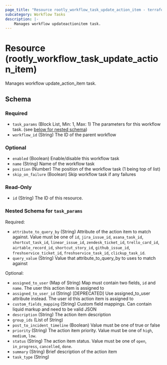 ```yaml
---
page_title: "Resource rootly_workflow_task_update_action_item - terraform-provider-rootly"
subcategory: Workflow Tasks
description: |-
    Manages workflow updateactionitem task.
---
```


# Resource (rootly_workflow_task_update_action_item)

Manages workflow update_action_item task.



<!-- schema generated by tfplugindocs -->
## Schema

### Required

- `task_params` (Block List, Min: 1, Max: 1) The parameters for this workflow task. (see [below for nested schema](#nestedblock--task_params))
- `workflow_id` (String) The ID of the parent workflow

### Optional

- `enabled` (Boolean) Enable/disable this workflow task
- `name` (String) Name of the workflow task
- `position` (Number) The position of the workflow task (1 being top of list)
- `skip_on_failure` (Boolean) Skip workflow task if any failures

### Read-Only

- `id` (String) The ID of this resource.

<a id="nestedblock--task_params"></a>
### Nested Schema for `task_params`

Required:

- `attribute_to_query_by` (String) Attribute of the action item to match against. Value must be one of `id`, `jira_issue_id`, `asana_task_id`, `shortcut_task_id`, `linear_issue_id`, `zendesk_ticket_id`, `trello_card_id`, `airtable_record_id`, `shortcut_story_id`, `github_issue_id`, `freshservice_ticket_id`, `freshservice_task_id`, `clickup_task_id`.
- `query_value` (String) Value that attribute_to_query_by to uses to match against

Optional:

- `assigned_to_user` (Map of String) Map must contain two fields, `id` and `name`.  The user this action item is assigned to
- `assigned_to_user_id` (String) [DEPRECATED] Use assigned_to_user attribute instead. The user id this action item is assigned to
- `custom_fields_mapping` (String) Custom field mappings. Can contain liquid markup and need to be valid JSON
- `description` (String) The action item description
- `group_ids` (List of String)
- `post_to_incident_timeline` (Boolean) Value must be one of true or false
- `priority` (String) The action item priority. Value must be one of `high`, `medium`, `low`.
- `status` (String) The action item status. Value must be one of `open`, `in_progress`, `cancelled`, `done`.
- `summary` (String) Brief description of the action item
- `task_type` (String)
